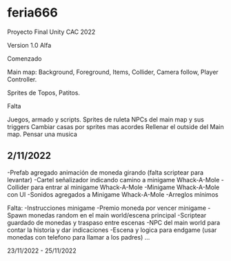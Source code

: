 # feria666
Proyecto Final Unity CAC 2022

Version 1.0 Alfa 

Comenzado

Main map: Background, Foreground, Items, Collider, Camera follow, Player Controller.

Sprites de Topos, Patitos.

Falta

Juegos, armado y scripts.
Sprites de ruleta
NPCs del main map y sus triggers
Cambiar casas por sprites mas acordes
Rellenar el outside del Main map.
Pensar una musica

2/11/2022
-----------------------------------

-Prefab agregado animación de moneda girando (falta scriptear para levantar)
-Cartel señalizador indicando camino a minigame Whack-A-Mole
-Collider para entrar al minigame Whack-A-Mole
-Minigame Whack-A-Mole con UI
-Sonidos agregados a Minigame Whack-A-Mole
-Arreglos mínimos

Falta:
-Instrucciones minigame
-Premio moneda por vencer minigame
-Spawn monedas random en el main world/escena principal
-Scriptear guardado de monedas y traspaso entre escenas
-NPC del main world para contar la historia y dar indicaciones
-Escena y logica para endgame (usar monedas con telefono para llamar a los padres)
...

23/11/2022 - 25/11/2022

